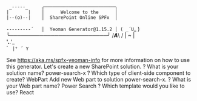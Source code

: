      _-----_     ╭──────────────────────────╮
    |       |    │      Welcome to the      │
    |--(o)--|    │  SharePoint Online SPFx  │
   `---------´   │  Yeoman Generator@1.15.2 │
    ( _´U`_ )    ╰──────────────────────────╯
    /___A___\   /
     |  ~  |     
   __'.___.'__   
 ´   `  |° ´ Y ` 

See https://aka.ms/spfx-yeoman-info for more information on how to use this generator.
Let's create a new SharePoint solution.
? What is your solution name? power-search-x
? Which type of client-side component to create? WebPart
Add new Web part to solution power-search-x.
? What is your Web part name? Power Search
? Which template would you like to use? React
